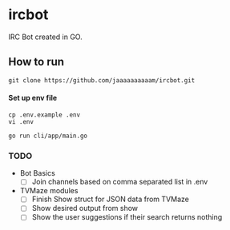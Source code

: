 # ircbot
IRC Bot created in GO.

## How to run

`git clone https://github.com/jaaaaaaaaaam/ircbot.git`

#### Set up env file
```
cp .env.example .env
vi .env
```

`go run cli/app/main.go`

### TODO
- Bot Basics
  - [ ] Join channels based on comma separated list in .env
- TVMaze modules
  - [ ] Finish Show struct for JSON data from TVMaze
  - [ ] Show desired output from show
  - [ ] Show the user suggestions if their search returns nothing
